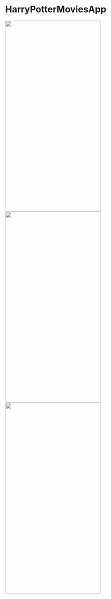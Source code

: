 # HarryPotterMoviesApp

<img src="https://user-images.githubusercontent.com/108584428/199682794-52d674e1-4db2-4d2a-b56e-5e8efd1fe28f.png" height="600" width="300" > <img src="https://user-images.githubusercontent.com/108584428/199682833-9dfbc92e-f6c8-4387-b5d6-e13ed135fe57.png" height="600" width="300" > <img src="https://user-images.githubusercontent.com/108584428/199682841-e8337f20-a3df-4f11-a4f8-27a97cbb2182.png" height="600" width="300" >
